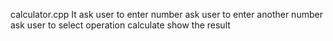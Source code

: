 calculator.cpp
It ask user to enter number
ask user to enter another number
ask user to select operation
calculate
show the result
